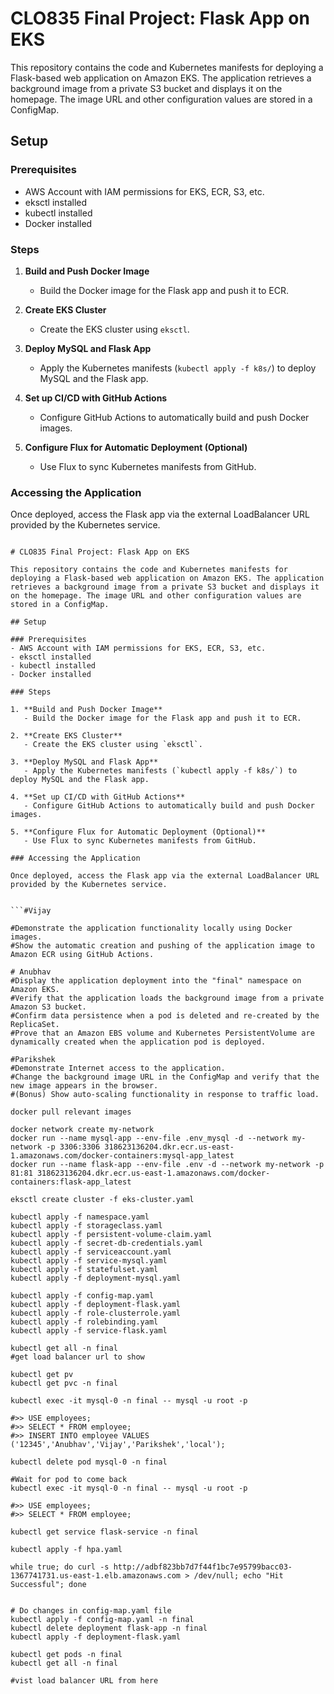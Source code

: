 
# CLO835 Final Project: Flask App on EKS

This repository contains the code and Kubernetes manifests for deploying a Flask-based web application on Amazon EKS. The application retrieves a background image from a private S3 bucket and displays it on the homepage. The image URL and other configuration values are stored in a ConfigMap.

## Setup

### Prerequisites
- AWS Account with IAM permissions for EKS, ECR, S3, etc.
- eksctl installed
- kubectl installed
- Docker installed

### Steps

1. **Build and Push Docker Image**
   - Build the Docker image for the Flask app and push it to ECR.

2. **Create EKS Cluster**
   - Create the EKS cluster using `eksctl`.

3. **Deploy MySQL and Flask App**
   - Apply the Kubernetes manifests (`kubectl apply -f k8s/`) to deploy MySQL and the Flask app.

4. **Set up CI/CD with GitHub Actions**
   - Configure GitHub Actions to automatically build and push Docker images.

5. **Configure Flux for Automatic Deployment (Optional)**
   - Use Flux to sync Kubernetes manifests from GitHub.

### Accessing the Application

Once deployed, access the Flask app via the external LoadBalancer URL provided by the Kubernetes service.


```

# CLO835 Final Project: Flask App on EKS

This repository contains the code and Kubernetes manifests for deploying a Flask-based web application on Amazon EKS. The application retrieves a background image from a private S3 bucket and displays it on the homepage. The image URL and other configuration values are stored in a ConfigMap.

## Setup

### Prerequisites
- AWS Account with IAM permissions for EKS, ECR, S3, etc.
- eksctl installed
- kubectl installed
- Docker installed

### Steps

1. **Build and Push Docker Image**
   - Build the Docker image for the Flask app and push it to ECR.

2. **Create EKS Cluster**
   - Create the EKS cluster using `eksctl`.

3. **Deploy MySQL and Flask App**
   - Apply the Kubernetes manifests (`kubectl apply -f k8s/`) to deploy MySQL and the Flask app.

4. **Set up CI/CD with GitHub Actions**
   - Configure GitHub Actions to automatically build and push Docker images.

5. **Configure Flux for Automatic Deployment (Optional)**
   - Use Flux to sync Kubernetes manifests from GitHub.

### Accessing the Application

Once deployed, access the Flask app via the external LoadBalancer URL provided by the Kubernetes service.


```#Vijay

#Demonstrate the application functionality locally using Docker images.
#Show the automatic creation and pushing of the application image to Amazon ECR using GitHub Actions.

# Anubhav
#Display the application deployment into the "final" namespace on Amazon EKS.
#Verify that the application loads the background image from a private Amazon S3 bucket.
#Confirm data persistence when a pod is deleted and re-created by the ReplicaSet.
#Prove that an Amazon EBS volume and Kubernetes PersistentVolume are dynamically created when the application pod is deployed.

#Parikshek
#Demonstrate Internet access to the application.
#Change the background image URL in the ConfigMap and verify that the new image appears in the browser.
#(Bonus) Show auto-scaling functionality in response to traffic load.

docker pull relevant images

docker network create my-network
docker run --name mysql-app --env-file .env_mysql -d --network my-network -p 3306:3306 318623136204.dkr.ecr.us-east-1.amazonaws.com/docker-containers:mysql-app_latest
docker run --name flask-app --env-file .env -d --network my-network -p 81:81 318623136204.dkr.ecr.us-east-1.amazonaws.com/docker-containers:flask-app_latest

eksctl create cluster -f eks-cluster.yaml

kubectl apply -f namespace.yaml
kubectl apply -f storageclass.yaml
kubectl apply -f persistent-volume-claim.yaml
kubectl apply -f secret-db-credentials.yaml 
kubectl apply -f serviceaccount.yaml 
kubectl apply -f service-mysql.yaml
kubectl apply -f statefulset.yaml
kubectl apply -f deployment-mysql.yaml 

kubectl apply -f config-map.yaml
kubectl apply -f deployment-flask.yaml 
kubectl apply -f role-clusterrole.yaml 
kubectl apply -f rolebinding.yaml
kubectl apply -f service-flask.yaml 

kubectl get all -n final
#get load balancer url to show 

kubectl get pv
kubectl get pvc -n final

kubectl exec -it mysql-0 -n final -- mysql -u root -p

#>> USE employees;
#>> SELECT * FROM employee;
#>> INSERT INTO employee VALUES ('12345','Anubhav','Vijay','Parikshek','local');

kubectl delete pod mysql-0 -n final

#Wait for pod to come back
kubectl exec -it mysql-0 -n final -- mysql -u root -p

#>> USE employees;
#>> SELECT * FROM employee;

kubectl get service flask-service -n final  

kubectl apply -f hpa.yaml

while true; do curl -s http://adbf823bb7d7f44f1bc7e95799bacc03-1367741731.us-east-1.elb.amazonaws.com > /dev/null; echo "Hit Successful"; done


# Do changes in config-map.yaml file
kubectl apply -f config-map.yaml -n final                                                                                
kubectl delete deployment flask-app -n final                                                                              
kubectl apply -f deployment-flask.yaml   

kubectl get pods -n final                                                                             
kubectl get all -n final

#vist load balancer URL from here
```
```
